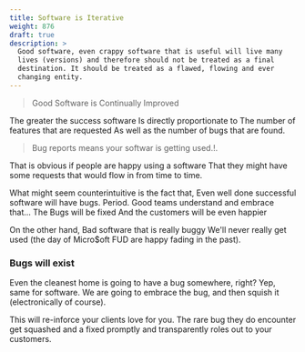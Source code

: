 ```yaml
---
title: Software is Iterative
weight: 876
draft: true
description: >
  Good software, even crappy software that is useful will live many
  lives (versions) and therefore should not be treated as a final
  destination. It should be treated as a flawed, flowing and ever
  changing entity.
---
```


> Good Software is Continually Improved

The greater the success software Is directly proportionate to The
number of features that are requested As well as the number of bugs
that are found. 

> Bug reports means your softwar is getting used.!.

That is obvious if people are happy using a software That they might
have some requests that would flow in from time to time. 

What might seem counterintuitive is the fact that, Even well done
successful software will have bugs. Period. Good teams understand and
embrace that... The Bugs will be fixed And the customers will be even
happier 

On the other hand, Bad software that is really buggy We'll never
really get used (the day of Micro$oft FUD are happy fading in the
past). 

### Bugs will exist

Even the cleanest home is going to have a bug somewhere, right? Yep,
same for software. We are going to embrace the bug, and then squish it
(electronically of course).

This will re-inforce your clients love for you. The rare bug they
do encounter get squashed and a fixed promptly and transparently roles
out to your customers. 

